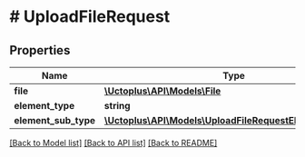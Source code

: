 # # UploadFileRequest

## Properties

Name | Type | Description | Notes
------------ | ------------- | ------------- | -------------
**file** | [**\Uctoplus\API\Models\File**](File.md) |  |
**element_type** | **string** |  | [optional]
**element_sub_type** | [**\Uctoplus\API\Models\UploadFileRequestElementSubType**](UploadFileRequestElementSubType.md) |  | [optional]

[[Back to Model list]](../../README.md#models) [[Back to API list]](../../README.md#endpoints) [[Back to README]](../../README.md)
